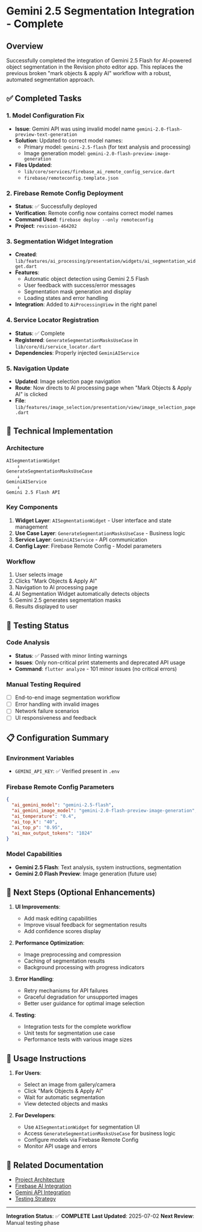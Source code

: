 # Gemini 2.5 Segmentation Integration - Complete

## Overview
Successfully completed the integration of Gemini 2.5 Flash for AI-powered object segmentation in the Revision photo editor app. This replaces the previous broken "mark objects & apply AI" workflow with a robust, automated segmentation approach.

## ✅ Completed Tasks

### 1. Model Configuration Fix
- **Issue**: Gemini API was using invalid model name `gemini-2.0-flash-preview-text-generation`
- **Solution**: Updated to correct model names:
  - Primary model: `gemini-2.5-flash` (for text analysis and processing)
  - Image generation model: `gemini-2.0-flash-preview-image-generation`
- **Files Updated**:
  - `lib/core/services/firebase_ai_remote_config_service.dart`
  - `firebase/remoteconfig.template.json`

### 2. Firebase Remote Config Deployment
- **Status**: ✅ Successfully deployed
- **Verification**: Remote config now contains correct model names
- **Command Used**: `firebase deploy --only remoteconfig`
- **Project**: `revision-464202`

### 3. Segmentation Widget Integration
- **Created**: `lib/features/ai_processing/presentation/widgets/ai_segmentation_widget.dart`
- **Features**:
  - Automatic object detection using Gemini 2.5 Flash
  - User feedback with success/error messages
  - Segmentation mask generation and display
  - Loading states and error handling
- **Integration**: Added to `AiProcessingView` in the right panel

### 4. Service Locator Registration
- **Status**: ✅ Complete
- **Registered**: `GenerateSegmentationMasksUseCase` in `lib/core/di/service_locator.dart`
- **Dependencies**: Properly injected `GeminiAIService`

### 5. Navigation Update
- **Updated**: Image selection page navigation
- **Route**: Now directs to AI processing page when "Mark Objects & Apply AI" is clicked
- **File**: `lib/features/image_selection/presentation/view/image_selection_page.dart`

## 🔧 Technical Implementation

### Architecture
```
AISegmentationWidget
    ↓
GenerateSegmentationMasksUseCase
    ↓
GeminiAIService
    ↓
Gemini 2.5 Flash API
```

### Key Components
1. **Widget Layer**: `AISegmentationWidget` - User interface and state management
2. **Use Case Layer**: `GenerateSegmentationMasksUseCase` - Business logic
3. **Service Layer**: `GeminiAIService` - API communication
4. **Config Layer**: Firebase Remote Config - Model parameters

### Workflow
1. User selects image
2. Clicks "Mark Objects & Apply AI"
3. Navigation to AI processing page
4. AI Segmentation Widget automatically detects objects
5. Gemini 2.5 generates segmentation masks
6. Results displayed to user

## 🧪 Testing Status

### Code Analysis
- **Status**: ✅ Passed with minor linting warnings
- **Issues**: Only non-critical print statements and deprecated API usage
- **Command**: `flutter analyze` - 101 minor issues (no critical errors)

### Manual Testing Required
- [ ] End-to-end image segmentation workflow
- [ ] Error handling with invalid images
- [ ] Network failure scenarios
- [ ] UI responsiveness and feedback

## 📋 Configuration Summary

### Environment Variables
- `GEMINI_API_KEY`: ✅ Verified present in `.env`

### Firebase Remote Config Parameters
```json
{
  "ai_gemini_model": "gemini-2.5-flash",
  "ai_gemini_image_model": "gemini-2.0-flash-preview-image-generation",
  "ai_temperature": "0.4",
  "ai_top_k": "40",
  "ai_top_p": "0.95",
  "ai_max_output_tokens": "1024"
}
```

### Model Capabilities
- **Gemini 2.5 Flash**: Text analysis, system instructions, segmentation
- **Gemini 2.0 Flash Preview**: Image generation (future use)

## 🚀 Next Steps (Optional Enhancements)

1. **UI Improvements**:
   - Add mask editing capabilities
   - Improve visual feedback for segmentation results
   - Add confidence scores display

2. **Performance Optimization**:
   - Image preprocessing and compression
   - Caching of segmentation results
   - Background processing with progress indicators

3. **Error Handling**:
   - Retry mechanisms for API failures
   - Graceful degradation for unsupported images
   - Better user guidance for optimal image selection

4. **Testing**:
   - Integration tests for the complete workflow
   - Unit tests for segmentation use case
   - Performance tests with various image sizes

## 📖 Usage Instructions

1. **For Users**:
   - Select an image from gallery/camera
   - Click "Mark Objects & Apply AI"
   - Wait for automatic segmentation
   - View detected objects and masks

2. **For Developers**:
   - Use `AISegmentationWidget` for segmentation UI
   - Access `GenerateSegmentationMasksUseCase` for business logic
   - Configure models via Firebase Remote Config
   - Monitor API usage and errors

## 🔗 Related Documentation

- [Project Architecture](PROJECT_ARCHITECTURE.md)
- [Firebase AI Integration](FIREBASE_AI_LOGIC_INTEGRATION_COMPLETE.md)
- [Gemini API Integration](GEMINI_API_INTEGRATION_COMPLETE.md)
- [Testing Strategy](TESTING_STRATEGY.md)

---

**Integration Status**: ✅ **COMPLETE**
**Last Updated**: 2025-07-02
**Next Review**: Manual testing phase
